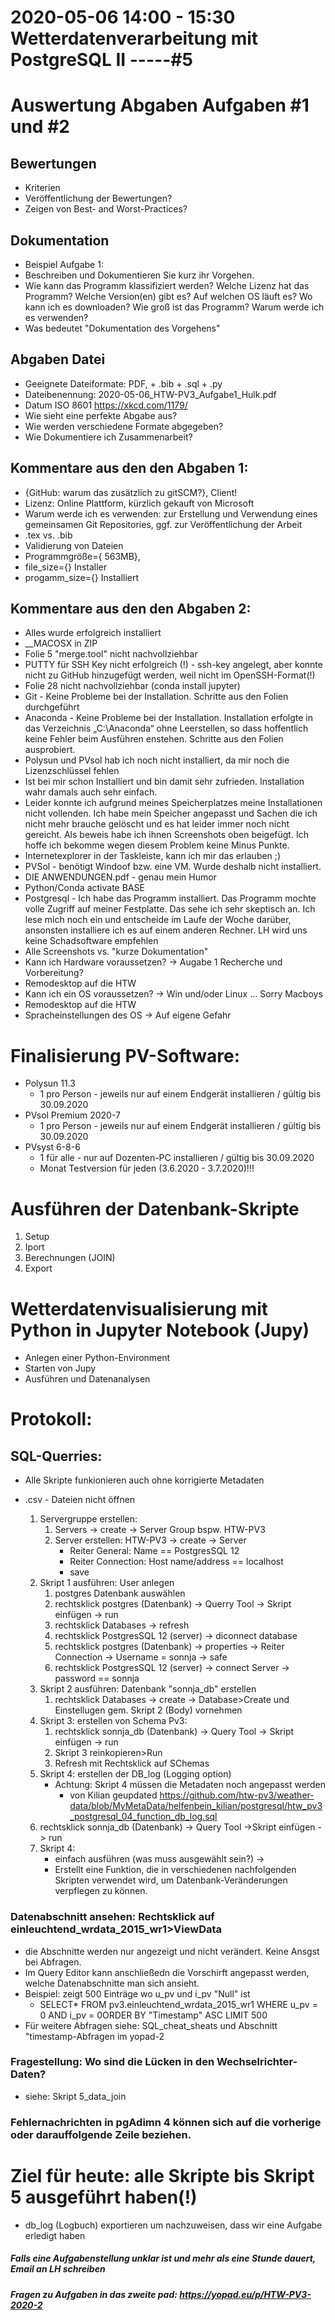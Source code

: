 # 2020-05-06 14:00 - 15:30 Wetterdatenverarbeitung mit PostgreSQL II -----#5

# Auswertung Abgaben Aufgaben #1 und #2

## Bewertungen
* Kriterien
* Veröffentlichung der Bewertungen? 
* Zeigen von Best- and Worst-Practices?

## Dokumentation
* Beispiel Aufgabe 1:
* Beschreiben und Dokumentieren Sie kurz ihr Vorgehen.
* Wie kann das Programm klassifiziert werden? Welche Lizenz hat das Programm? Welche Version(en) gibt es? Auf welchen OS läuft es? Wo kann ich es downloaden? Wie groß ist das Programm? Warum werde ich es verwenden? 
* Was bedeutet "Dokumentation des Vorgehens"

## Abgaben Datei
* Geeignete Dateiformate: PDF, + .bib + .sql + .py
* Dateibenennung: 2020-05-06_HTW-PV3_Aufgabe1_Hulk.pdf
* Datum ISO 8601 https://xkcd.com/1179/
* Wie sieht eine perfekte Abgabe aus? 
* Wie werden verschiedene Formate abgegeben?
* Wie Dokumentiere ich Zusammenarbeit?


## Kommentare aus den den Abgaben 1:
* {GitHub: warum das zusätzlich zu gitSCM?}, Client!
* Lizenz: Online Plattform, kürzlich gekauft von Microsoft
* Warum werde ich es verwenden: zur Erstellung und Verwendung eines gemeinsamen Git Repositories, ggf. zur Veröffentlichung der Arbeit
* .tex vs. .bib
* Validierung von Dateien
* Programmgröße={ 563MB},
* file_size={} Installer
* progamm_size={} Installiert


## Kommentare aus den den Abgaben 2:
* Alles wurde erfolgreich installiert
* __MACOSX in ZIP
* Folie 5 "merge.tool" nicht nachvollziehbar
* PUTTY für SSH Key nicht erfolgreich (!) - ssh-key angelegt, aber konnte nicht zu GitHub hinzugefügt werden, weil nicht im OpenSSH-Format(!)
* Folie 28 nicht nachvollziehbar (conda install jupyter)
* Git - Keine Probleme bei der Installation. Schritte aus den Folien durchgeführt
* Anaconda - Keine Probleme bei der Installation. Installation erfolgte in das Verzeichnis „C:\Anaconda“ ohne Leerstellen, so dass hoffentlich keine Fehler beim Ausführen enstehen. Schritte aus den Folien ausprobiert. 
* Polysun und PVsol hab ich noch nicht installiert, da mir noch die Lizenzschlüssel fehlen 
* Ist bei mir schon Installiert und bin damit sehr zufrieden. Installation wahr damals auch sehr einfach.
* Leider konnte ich aufgrund meines Speicherplatzes meine Installationen nicht vollenden. Ich habe mein Speicher angepasst und Sachen die ich nicht mehr brauche gelöscht und es hat leider immer noch nicht gereicht. Als beweis habe ich ihnen Screenshots oben beigefügt. Ich hoffe ich bekomme wegen diesem Problem keine Minus Punkte.
* Internetexplorer in der Taskleiste, kann ich mir das erlauben ;)
* PVSol - benötigt Windoof bzw. eine VM. Wurde deshalb nicht installiert.
* DIE ANWENDUNGEN.pdf - genau mein Humor
* Python/Conda activate BASE
* Postgresql - Ich habe das Programm installiert. Das Programm mochte volle Zugriff auf meiner Festplatte. Das sehe ich sehr skeptisch an. Ich lese mich noch ein und entscheide im Laufe der Woche darüber, ansonsten installiere ich es auf einem anderen Rechner. LH wird uns keine Schadsoftware empfehlen
* Alle Screenshots vs. "kurze Dokumentation"
* Kann ich Hardware voraussetzen? -> Augabe 1 Recherche und Vorbereitung?
* Remodesktop auf die HTW
* Kann ich ein OS voraussetzen? -> Win und/oder Linux ... Sorry Macboys
* Remodesktop auf die HTW
* Spracheinstellungen des OS -> Auf eigene Gefahr


# Finalisierung PV-Software:

* Polysun 11.3
	* 1 pro Person - jeweils nur auf einem Endgerät installieren / gültig bis 30.09.2020
* PVsol Premium 2020-7
	* 1 pro Person - jeweils nur auf einem Endgerät installieren / gültig bis 30.09.2020
* PVsyst 6-8-6
	* 1 für alle - nur auf Dozenten-PC installieren / gültig bis 30.09.2020
	*  Monat Testversion für jeden (3.6.2020 - 3.7.2020)!!!


# Ausführen der Datenbank-Skripte
1. Setup
2. Iport
3. Berechnungen (JOIN)
4. Export


# Wetterdatenvisualisierung mit Python in Jupyter Notebook (Jupy)
* Anlegen einer Python-Environment
* Starten von Jupy
* Ausführen und Datenanalysen


# Protokoll:

## SQL-Querries:
    
* Alle Skripte funkionieren auch ohne korrigierte Metadaten
* .csv - Dateien nicht öffnen
    
    1.  Servergruppe erstellen: 
		1. Servers -> create -> Server Group bspw. HTW-PV3
		2. Server erstellen: HTW-PV3 -> create -> Server
             - Reiter General: Name == PostgresSQL 12
		    - Reiter Connection: Host name/address == localhost
	    	- save
	2. Skript 1 ausführen: User anlegen
		1. postgres Datenbank auswählen
		2. rechtsklick postgres (Datenbank) -> Querry Tool -> Skript einfügen -> run
		3. rechtsklick Databases  -> refresh
		4. rechtsklick PostgresSQL 12 (server) -> diconnect database
		5. rechtsklick postgres (Datenbank) -> properties -> Reiter Connection -> Username = sonnja -> safe
		6. rechtsklick PostgresSQL 12 (server) -> connect Server -> password == sonnja
	2. Skript 2 ausführen: Datenbank "sonnja_db" erstellen
		1. rechtsklick Databases -> create  -> Database>Create und Einstellugen gem. Skript 2 (Body) vornehmen
	3. Skript 3: erstellen von Schema Pv3: 
		1. rechtsklick sonnja_db (Datenbank) -> Query Tool -> Skript einfügen -> run
		2. Skript 3 reinkopieren>Run
		3. Refresh mit Rechtsklick auf SChemas
	4. Skript 4: erstellen der DB_log (Logging option)
        - Achtung: Skript 4 müssen die Metadaten noch angepasst werden
			- von Kilian geupdated https://github.com/htw-pv3/weather-data/blob/MyMetaData/helfenbein_kilian/postgresql/htw_pv3_postgresql_04_function_db_log.sql
	5. rechtsklick sonnja_db (Datenbank) -> Query Tool ->Skript einfügen -> run
	6. Skript 4:
	    - einfach ausführen (was muss ausgewählt sein?) -> 
        - Erstellt eine Funktion, die in verschiedenen nachfolgenden Skripten verwendet wird, um Datenbank-Veränderungen verpflegen zu können.

### Datenabschnitt ansehen: Rechtsklick auf einleuchtend_wrdata_2015_wr1>ViewData
* die Abschnitte werden nur angezeigt und nicht verändert. Keine Ansgst bei Abfragen.
* Im Query Editor kann anschließedn die Vorschirft angepasst werden, welche Datenabschnitte man sich ansieht.
* Beispiel: zeigt 500 Einträge wo u_pv und i_pv "Null" ist
    - SELECT*
     FROM pv3.einleuchtend_wrdata_2015_wr1
	WHERE u_pv = 0 AND i_pv = 0ORDER BY "Timestamp"
	ASC LIMIT 500
* Für weitere Abfragen siehe: SQL_cheat_sheats und Abschnitt "timestamp-Abfragen im yopad-2
		
### Fragestellung: Wo sind die Lücken in den Wechselrichter-Daten?
* siehe: Skript 5_data_join
	
### Fehlernachrichten in pgAdimn 4 können sich auf die vorherige oder darauffolgende Zeile beziehen.

# Ziel für heute: alle Skripte bis Skript 5 ausgeführt haben(!)
* db_log (Logbuch) exportieren um nachzuweisen, dass wir eine Aufgabe erledigt haben
	
	
##### Falls eine Aufgabenstellung unklar ist und mehr als eine Stunde dauert, Email an LH schreiben
##### Fragen zu Aufgaben in das zweite pad: https://yopad.eu/p/HTW-PV3-2020-2

